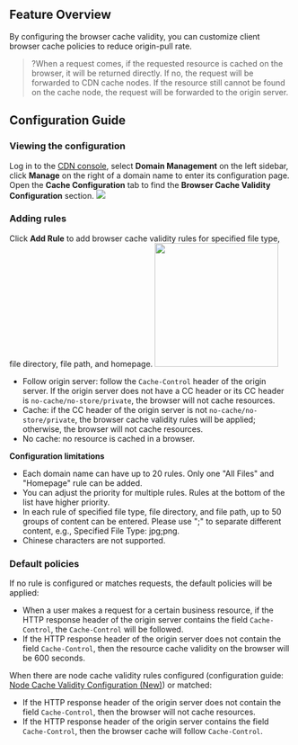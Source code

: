 ## Feature Overview

By configuring the browser cache validity, you can customize client browser cache policies to reduce origin-pull rate.

> ?When a request comes, if the requested resource is cached on the browser, it will be returned directly. If no, the request will be forwarded to CDN cache nodes. If the resource still cannot be found on the cache node, the request will be forwarded to the origin server.

## Configuration Guide

### Viewing the configuration

Log in to the [CDN console](https://console.cloud.tencent.com/cdn), select **Domain Management** on the left sidebar, click **Manage** on the right of a domain name to enter its configuration page. Open the **Cache Configuration** tab to find the **Browser Cache Validity Configuration** section.
![](https://main.qcloudimg.com/raw/d74acc06100e385c87176d62459f12a6.png)



### Adding rules

Click **Add Rule** to add browser cache validity rules for specified file type, file directory, file path, and homepage.
<img src="https://main.qcloudimg.com/raw/d98a14185f9e9d41d682fb356601e9e5.jpg" style="height:220px"/>

- Follow origin server: follow the `Cache-Control` header of the origin server. If the origin server does not have a CC header or its CC header is `no-cache/no-store/private`, the browser will not cache resources.
- Cache: if the CC header of the origin server is not `no-cache/no-store/private`, the browser cache validity rules will be applied; otherwise, the browser will not cache resources.
- No cache: no resource is cached in a browser.


**Configuration limitations**

- Each domain name can have up to 20 rules. Only one "All Files" and "Homepage" rule can be added.
- You can adjust the priority for multiple rules. Rules at the bottom of the list have higher priority.
- In each rule of specified file type, file directory, and file path, up to 50 groups of content can be entered. Please use ";" to separate different content, e.g., Specified File Type: jpg;png.
- Chinese characters are not supported.

### Default policies
If no rule is configured or matches requests, the default policies will be applied:
- When a user makes a request for a certain business resource, if the HTTP response header of the origin server contains the field `Cache-Control`, the `Cache-Control` will be followed.
- If the HTTP response header of the origin server does not contain the field `Cache-Control`, then the resource cache validity on the browser will be 600 seconds.

When there are node cache validity rules configured (configuration guide: [Node Cache Validity Configuration (New)](https://intl.cloud.tencent.com/document/product/228/38424)) or matched:
- If the HTTP response header of the origin server does not contain the field `Cache-Control`, then the browser will not cache resources.
- If the HTTP response header of the origin server contains the field `Cache-Control`, then the browser cache will follow `Cache-Control`.
